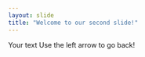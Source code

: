```yaml
--- 
layout: slide 
title: "Welcome to our second slide!" 
--- 
```

Your text Use the 
left arrow to go back!
